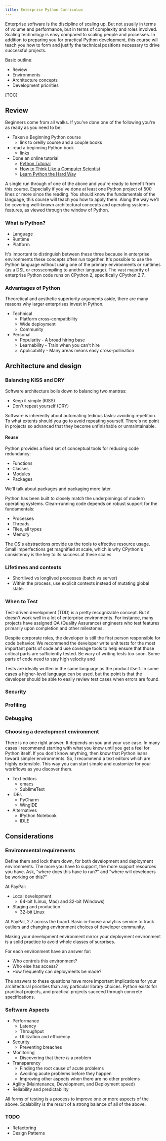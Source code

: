 ```yaml
---
title: Enterprise Python Curriculum
---
```


Enterprise software is the discipline of scaling up. But not usually
in terms of volume and performance, but in terms of complexity and
roles involved. Scaling technology is easy compared to scaling people
and processes. In addition to preparing you for practical Python
development, this course will teach you how to form and justify the
technical positions necessary to drive successful projects.

Basic outline:

  * Review
  * Environments
  * Architecture concepts
  * Development priorities

[TOC]

## Review

Beginners come from all walks. If you've done one of the following you're as ready as you need to be:

  * Taken a Beginning Python course
    * link to oreilly course and a couple books
  * read a beginning Python book
    * links
  * Done an online tutorial
    * [Python Tutorial](https://docs.python.org/2/tutorial/)
    * [How to Think Like a Computer Scientist](http://interactivepython.org/runestone/static/thinkcspy/index.html)
    * [Learn Python the Hard Way](http://learnpythonthehardway.org)

A single run through of one of the above and you're ready to benefit
from this course. Especially if you've done at least one Python
project of 500 lines or more since the reading. You should know the
fundamentals of the language, this course will teach you how to apply
them. Along the way we'll be covering well-known architectural
concepts and operating systems features, as viewed through the window
of Python.

### What is Python?

* Language
* Runtime
* Platform

It's important to distinguish between these three because in
enterprise environments these concepts often run together. It's
possible to use the Python language without using one of the primary
environments or runtimes (as a DSL or crosscompiling to another
language). The vast majority of enterprise Python code runs on CPython
2, specifically CPython 2.7.

### Advantages of Python

Theoretical and aesthetic superiority arguments aside, there are many
reasons why larger enterprises invest in Python.

* Technical
  * Platform cross-compatibility
  * Wide deployment
  * Community
* Personal
  * Popularity - A broad hiring base
  * Learnability - Train when you can't hire
  * Applicability - Many areas means easy cross-pollination

## Architecture and design

### Balancing KISS and DRY

Software architecture boils down to balancing two mantras:

  * Keep it simple (KISS)
  * Don't repeat yourself (DRY)

Software is inherently about automating tedious tasks: avoiding
repetition. To what extents should you go to avoid repeating
yourself. There's no point in projects so advanced that they become
unfinishable or unmaintainable.

#### Reuse

Python provides a fixed set of conceptual tools for reducing code
redundancy:

  * Functions
  * Classes
  * Modules
  * Packages

We'll talk about packages and packaging more later.

Python has been built to closely match the underpinnings of modern
operating systems. Clean-running code depends on robust support for
the fundamentals:

  * Processes
  * Threads
  * Files, all types
  * Memory

The OS's abstractions provide us the tools to effective resource
usage. Small imperfections get magnified at scale, which is why
CPython's consistency is the key to its success at these scales.

### Lifetimes and contexts

* Shortlived vs longlived processes (batch vs server)
* Within the process, use explicit contexts instead of mutating global
  state.

### When to Test

Test-driven development (TDD) is a pretty recognizable concept. But it
doesn't work well in a lot of enterprise environments. For instance,
many projects have assigned QA (Quality Assurance) engineers who test
features primarily upon completion and other milestones.

Despite corporate roles, the developer is still the first person
responsible for code behavior. We recommend the developer write unit
tests for the most important parts of code and use coverage tools to
help ensure that those critical parts are sufficiently tested. Be wary
of writing tests too soon. Some parts of code need to stay high
velocity and

Tests are ideally written in the same language as the product
itself. In some cases a higher-level language can be used, but the
point is that the developer should be able to easily review test cases
when errors are found.

### Security

### Profiling

### Debugging

### Choosing a development environment

There is no one right answer. It depends on you and your use case. In
many cases I recommend starting with what you know until you get a
feel for Python itself. If you don't know anything, then know that
Python leans toward simpler environments. So, I recommend a text
editors which are highly extensible. This way you can start simple and
customize for your workflows as you discover them.

* Text editors
  * emacs
  * SublimeText
* IDEs
  * PyCharm
  * WingIDE
* Alternatives
  * IPython Notebook
  * IDLE


## Considerations

### Environmental requirements

Define them and lock them down, for both development and deployment
environments. The more you have to support, the more support resources
you have. Ask, "where does this have to run?" and "where will
developers be working on this?"

At PayPal:

* Local development
  * 64-bit (Linux, Mac) and 32-bit (Windows)
* Staging and production
  * 32-bit Linux

At PayPal, 2.7 across the board. Basic in-house analytics service to
track outliers and changing environment choices of developer
community.

Making your development environment mirror your deployment environment
is a solid practice to avoid whole classes of surprises.

For each environment have an answer for:

* Who controls this environment?
* Who else has access?
* How frequently can deployments be made?

The answers to these questions have more important implications for
your architectural priorities than any particular library
choices. Python exists for practical projects, and practical projects
succeed through concrete specifications.

### Software Aspects

* Performance
  * Latency
  * Throughput
  * Utilization and efficiency
* Security
  * Preventing breaches
* Monitoring
  * Discovering that there *is* a problem
* Transparency
  * Finding the root cause of acute problems
  * Avoiding acute problems before they happen
  * Improving other aspects when there are no other problems
* Agility (Maintenance, Development, and Deployment speed)
* Reliability and predictability

All forms of testing is a process to improve one or more aspects of the above.
Scalability is the result of a strong balance of all of the above.


### TODO

* Refactoring
* Design Patterns
